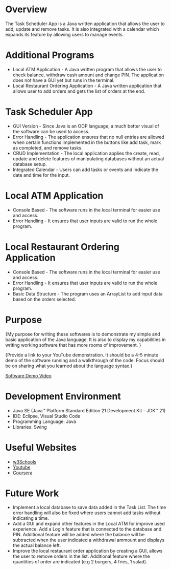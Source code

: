 # Overview
The Task Scheduler App is a Java written application that allows the user to add, update and remove tasks. It is also integrated with a calendar which expands its feature by allowing users to manage events.

# Additional Programs 
- Local ATM Application - A Java written program that allows the user to check balance, withdraw cash amount and change PIN. The application does not have a GUI yet but runs in the terminal.
- Local Restaurant Ordering Application - A Java written application that allows user to add orders and gets the list of orders at the end.

# Task Scheduler App
- GUI Version - Since Java is an OOP language, a much better visual of the software can be used to access.
- Error Handling - The application ensures that no null entries are allowed when certain functions implemented in the buttons like add task, mark as completed, and remove tasks.
- CRUD Implementation - The local application applies the create, read, update and delete features of manipulating databases without an actual database setup. 
- Integrated Calendar - Users can add tasks or events and indicate the date and time for the input.

# Local ATM Application
- Console Based - The software runs in the local terminal for easier use and access.
- Error Handling - It ensures that user inputs are valid to run the whole program.

# Local Restaurant Ordering Application
- Console Based - The software runs in the local terminal for easier use and access.
- Error Handling - It ensures that user inputs are valid to run the whole program.
- Basic Data Structure - The program uses an ArrayList to add input data based on the orders selected.

# Purpose

{My purpose for writing these softwares is to demonstrate my simple and basic application of the Java language. It is also to display my capabilities in writing working software that has more rooms of improvement. }

{Provide a link to your YouTube demonstration. It should be a 4-5 minute demo of the software running and a walkthrough of the code. Focus should be on sharing what you learned about the language syntax.}

[Software Demo Video](https://youtu.be/bkekbjKkY1U)

# Development Environment
- Java SE (Java™ Platform Standard Edition 21 Development Kit - JDK™ 21)
- IDE: Eclipse, Visual Studio Code
- Programming Language: Java
- Libraries: Swing

# Useful Websites

- [w3Schools](https://www.w3schools.com/java/default.asp)
- [Youtube](https://www.youtube.com/watch?v=RRubcjpTkks)
- [Coursera](https://www.coursera.org/projects/build-java-gui-apps?utm_medium=sem&utm_source=gg&utm_campaign=b2c_apac_x_multi_ftcof_career-academy_cx_dr_bau_gg_pmax_gc_s2_all_m_hyb_24-08_x&campaignid=21573875733&adgroupid=&device=c&keyword=&matchtype=&network=x&devicemodel=&creativeid=&assetgroupid=6511393614&targetid=&extensionid=&placement=&gad_source=1&gad_campaignid=21584159401&gbraid=0AAAAADdKX6bGGblKk7AsQunFXF1FG2Qn4&gclid=CjwKCAjwiY_GBhBEEiwAFaghvn886FV7mBPpaQN6ZGYjx_FapRrPGOzN0tkuqDOjxbT6JJxXUPrQghoCxRkQAvD_BwE)

# Future Work

- Implement a local database to save data added in the Task List. The time error handling will  also be fixed where users cannot add tasks without indicating a time. 
- Add a GUI and expand other features in the Local ATM for improve used experience. Add a Login feature that is connected to the database and PIN. Additional feature will be added where the balance will be subtracted when the user indicated a withdrawal ammount and displays the actual balance left.
- Improve the local restaurant order application by creating a GUI, allows the user to remove orders in the list. Additional feature where the quantities of order are indicated (e.g 2 burgers, 4 fries, 1 salad).